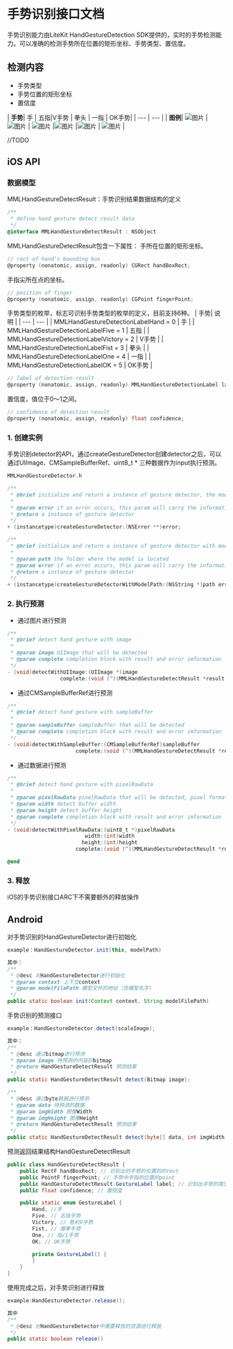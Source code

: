 # 手势识别接口文档
手势识别能力由LiteKit HandGestureDetection SDK提供的，实时的手势检测能力。可以准确的检测手势所在位置的矩形坐标、手势类型、置信度。

## 检测内容
- 手势类型
- 手势位置的矩形坐标
- 置信度

| <B>手势</B>|  手  | 五指|V手势 | 拳头 | 一指 |  OK手势| 
| --- | --- |
| <B>图例</B>|  ![图片](/Doc/Resources/4_1.png) |  ![图片](/Doc/Resources/4_2.png) | ![图片](/Doc/Resources/4_3.png) |![图片](/Doc/Resources/4_4.png)  |![图片](/Doc/Resources/4_5.png) | ![图片](/Doc/Resources/4_6.png) | 



//TODO 
## iOS API

### 数据模型
MMLHandGestureDetectResult：手势识别结果数据结构的定义
```objective-c
/**
 * define hand gesture detect result data
 */
@interface MMLHandGestureDetectResult : NSObject
```
MMLHandGestureDetectResult包含一下属性：
手所在位置的矩形坐标。
```objective-c
// rect of hand‘s bounding box
@property (nonatomic, assign, readonly) CGRect handBoxRect;
```

手指尖所在点的坐标。
```objective-c
// position of finger
@property (nonatomic, assign, readonly) CGPoint fingerPoint;
```

手势类型的枚举，标志可识别手势类型的枚举的定义，目前支持6种。
| 手势| 说明 | 
| --- | --- | 
| MMLHandGestureDetectionLabelHand = 0 | 手 |
| MMLHandGestureDetectionLabelFive = 1 | 五指 |
| MMLHandGestureDetectionLabelVictory = 2 | V手势 |
| MMLHandGestureDetectionLabelFist = 3 | 拳头 |
| MMLHandGestureDetectionLabelOne = 4 | 一指 |
| MMLHandGestureDetectionLabelOK = 5 | OK手势 |
```objective-c
// label of detection result
@property (nonatomic, assign, readonly) MMLHandGestureDetectionLabel label;
```

置信度，值位于0～1之间。
```objective-c
// confidence of detection result
@property (nonatomic, assign, readonly) float confidence;

```
### 1. 创建实例
手势识别detector的API，通过createGestureDetector创建detector之后，可以通过UIImage、CMSampleBufferRef、uint8_t * 三种数据作为input执行预测。
```objective-c
MMLHandGestureDetector.h

/**
 * @brief initialize and return a instance of gesture detector, the model should be put in main bundle
 *
 * @param error if an error occurs, this param will carry the information
 * @return a instance of gesture detector
 */
+ (instancetype)createGestureDetector:(NSError **)error;

/**
 * @brief initialize and return a instance of gesture detector with model path
 *
 * @param path the folder where the model is located
 * @param error if an error occurs, this param will carry the information
 * @return a instance of gesture detector
 */
+ (instancetype)createGestureDetectorWithModelPath:(NSString *)path error:(NSError **)error;
```


### 2. 执行预测
- 通过图片进行预测
```objective-c
/**
 * @brief detect hand gesture with image
 *
 * @param image UIImage that will be detected
 * @param complete completion block with result and error imformation
 */
- (void)detectWithUIImage:(UIImage *)image
                 complete:(void (^)(MMLHandGestureDetectResult *result, NSError *error))complete;
```

- 通过CMSampleBufferRef进行预测
```objective-c
/**
 * @brief detect hand gesture with sampleBuffer
 *
 * @param sampleBuffer sampleBuffer that will be detected
 * @param complete completion block with result and error imformation
 */
- (void)detectWithSampleBuffer:(CMSampleBufferRef)sampleBuffer
                      complete:(void (^)(MMLHandGestureDetectResult *result, NSError *error))complete;
```


- 通过数据进行预测
```objective-c
/**
 * @brief detect hand gesture with pixelRawData
 *
 * @param pixelRawData pixelRawData that will be detected, pixel format shoud be RGBA
 * @param width detect buffer width
 * @param height detect buffer height
 * @param complete completion block with result and error imformation
 */
- (void)detectWithPixelRawData:(uint8_t *)pixelRawData
                         width:(int)width
                        height:(int)height
                      complete:(void (^)(MMLHandGestureDetectResult *result, NSError *error))complete;

@end
```


### 3. 释放
iOS的手势识别接口ARC下不需要额外的释放操作


## Android
对手势识别的HandGestureDetector进行初始化
```java
example：HandGestureDetector.init(this, modelPath)

其中：
/**
 * @desc 对HandGestureDetector进行初始化
 * @param context 上下文context
 * @param modelFilePath 模型文件的地址（含模型名字）
 */
public static boolean init(Context context, String modelFilePath)
```

手势识别的预测接口
```java
example：HandGestureDetector.detect(scaleImage);

其中：
/**
 * @desc 通过bitmap进行预测
 * @param image 待预测的内容的bitmap
 * @return HandGestureDetectResult 预测结果
 */
public static HandGestureDetectResult detect(Bitmap image);

/**
 * @desc 通过byte数据进行预测
 * @param data 待预测的数据
 * @param imgWidth 图像Width
 * @param imgHeight 图像Height
 * @return HandGestureDetectResult 预测结果
 */
public static HandGestureDetectResult detect(byte[] data, int imgWidth, int imgHeight) 
```

预测返回结果结构HandGestureDetectResult
```java
public class HandGestureDetectResult {
    public RectF handBoxRect; // 识别出的手势的位置的的rect
    public PointF fingerPoint; // 手势中手指的位置的point
    public HandGestureDetectResult.GestureLabel label; // 识别出手势的类型
    public float confidence; // 置信度

    public static enum GestureLabel {
        Hand, //手
        Five, // 五指手势
        Victory, // 胜利V手势
        Fist, // 握拳手势
        One, // 指/1手势
        OK; // OK手势

        private GestureLabel() {
        }
    }
}
```

使用完成之后，对手势识别进行释放
```java
example:HandGestureDetector.release();

其中
/**
 * @desc 对HandGestureDetector中需要释放的资源进行释放
 */
public static boolean release()
```
